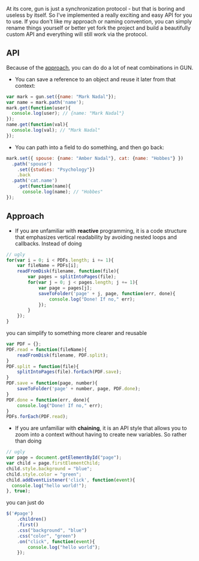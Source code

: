 At its core, gun is just a synchronization protocol - but that is boring and useless by itself. So I've implemented a really exciting and easy API for you to use. If you don't like my approach or naming convention, you can simply rename things yourself or better yet fork the project and build a beautifully custom API and everything will still work via the protocol.


## API
Because of the [approach](#Approach), you can do do a lot of neat combinations in GUN.

 - You can save a reference to an object and reuse it later from that context:
```javascript
var mark = gun.set({name: "Mark Nadal"});
var name = mark.path('name');
mark.get(function(user){
  console.log(user); // {name: "Mark Nadal"}
});
name.get(function(val){
  console.log(val); // "Mark Nadal"
});
```
 - You can path into a field to do something, and then go back:
```javascript
mark.set({ spouse: {name: "Amber Nadal"}, cat: {name: "Hobbes"} })
  .path('spouse')
    .set({studies: "Psychology"})
    .back
  .path('cat.name')
    .get(function(name){
      console.log(name); // "Hobbes"
});
```

## Approach
- If you are unfamiliar with **reactive** programming, it is a code structure that emphasizes vertical readability by avoiding nested loops and callbacks. Instead of doing
```javascript
// ugly
for(var i = 0; i < PDFs.length; i += 1){
	var fileName = PDFs[i];
	readFromDisk(filename, function(file){
		var pages = splitIntoPages(file);
		for(var j = 0; j < pages.length; j += 1){
			var page = pages[j];
			saveToFolder('page' + j, page, function(err, done){
				console.log("Done! If no," err);
			});
		}
	});
}
```
you can simplify to something more clearer and reusable
```javascript
var PDF = {};
PDF.read = function(fileName){
	readFromDisk(filename, PDF.split);
}
PDF.split = function(file){
	splitIntoPages(file).forEach(PDF.save);
}
PDF.save = function(page, number){
	saveToFolder('page' + number, page, PDF.done);
}
PDF.done = function(err, done){
	console.log("Done! If no," err);
}
PDFs.forEach(PDF.read);
```
- If you are unfamiliar with **chaining**, it is an API style that allows you to zoom into a context without having to create new variables. So rather than doing
```javascript
// ugly
var page = document.getElementById("page");
var child = page.firstElementChild;
child.style.background = "blue";
child.style.color = "green";
child.addEventListener('click', function(event){
  console.log("hello world!");
}, true);
```
you can just do
```javascript
$('#page')
	.children()
	.first()
	.css("background", "blue")
	.css("color", "green")
	.on("click", function(event){
		console.log("hello world");
	});
```